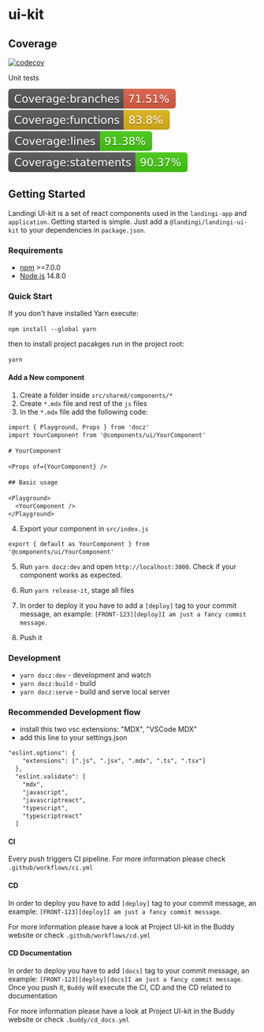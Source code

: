 # ui-kit

## Coverage

[![codecov](https://codecov.io/gh/landingi/ui-kit/branch/master/graph/badge.svg?token=CZteQ5htwH)](https://codecov.io/gh/landingi/ui-kit)

Unit tests

![img](coverage/badge-branches.svg) ![img](coverage/badge-functions.svg)
![img](coverage/badge-lines.svg) ![img](coverage/badge-statements.svg)

## Getting Started

Landingi UI-kit is a set of react components used in the `landingi-app` and
`application`. Getting started is simple. Just add a `@landingi/landingi-ui-kit`
to your dependencies in `package.json`.

### Requirements

- [npm](https://www.npmjs.com/get-npm) >=7.0.0
- [Node.js](https://nodejs.org/en/download/) 14.8.0

### Quick Start

If you don't have installed Yarn execute:

`npm install --global yarn`

then to install project pacakges run in the project root:

`yarn`

#### Add a New component

1. Create a folder inside `src/shared/components/*`
2. Create `*.mdx` file and rest of the `js` files
3. In the `*.mdx` file add the following code:

```
import { Playground, Props } from 'docz'
import YourComponent from '@components/ui/YourComponent'

# YourComponent

<Props of={YourComponent} />

## Basic usage

<Playground>
  <YourComponent />
</Playground>
```

4. Export your component in `src/index.js`

```
export { default as YourComponent } from '@components/ui/YourComponent'
```

5. Run `yarn docz:dev` and open `http://localhost:3000`. Check if your component works as expected.

7. Run `yarn release-it`, stage all files

6. In order to deploy it you have to add a `[deploy]` tag to your commit
   message, an example: `[FRONT-123][deploy]I am just a fancy commit message`.

7. Push it

### Development

- `yarn docz:dev` - development and watch
- `yarn docz:build` - build
- `yarn docz:serve` - build and serve local server

### Recommended Development flow

- install this two vsc extensions: "MDX", "VSCode MDX"
- add this line to your settings.json

```
"eslint.options": {
    "extensions": [".js", ".jsx", ".mdx", ".ts", ".tsx"]
  },
  "eslint.validate": [
    "mdx",
    "javascript",
    "javascriptreact",
    "typescript",
    "typescriptreact"
  ]
```

#### CI

Every push triggers CI pipeline. For more information please check `.github/workflows/ci.yml`

#### CD

In order to deploy you have to add `[deploy]` tag to your commit message, an
example: `[FRONT-123][deploy]I am just a fancy commit message`.

For more information please have a look at Project UI-kit in the Buddy website
or check `.github/workflows/cd.yml`

#### CD Documentation

In order to deploy you have to add `[docs]` tag to your commit message, an
example: `[FRONT-123][deploy][docs]I am just a fancy commit message`. Once you
push it, `Buddy` will execute the CI, CD and the CD related to documentation

For more information please have a look at Project UI-kit in the Buddy website
or check `.buddy/cd_docs.yml`
